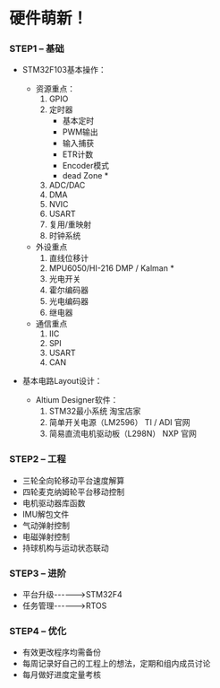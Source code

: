 # 硬件萌新！

### STEP1 – 基础
- STM32F103基本操作：
    - 资源重点：
      1.	GPIO
      2.	定时器
            - 基本定时
            - PWM输出
            - 输入捕获
            - ETR计数
            - Encoder模式
            - dead Zone  *
      3.	ADC/DAC
      4.	DMA
      5.	NVIC
      6.	USART
      7.	复用/重映射
      8.	时钟系统
  - 外设重点
    1.	直线位移计
    2.	MPU6050/HI-216
        DMP / Kalman   *
    3.	光电开关
    4.	霍尔编码器
    5.	光电编码器
    6.	继电器
  - 通信重点
    1.	IIC
    2.	SPI
    3.	USART
    4.	CAN

- 基本电路Layout设计：
  - Altium Designer软件：
      1.	STM32最小系统 淘宝店家
      2.	简单开关电源（LM2596） TI / ADI 官网
      3.	简易直流电机驱动板（L298N） NXP 官网

### STEP2 – 工程
- 三轮全向轮移动平台速度解算
- 四轮麦克纳姆轮平台移动控制
- 电机驱动器库函数
- IMU解包文件
- 气动弹射控制
- 电磁弹射控制
- 持球机构与运动状态联动


### STEP3 – 进阶
- 平台升级------>STM32F4
- 任务管理------>RTOS


### STEP4 – 优化
- 有效更改程序均需备份
- 每周记录好自己的工程上的想法，定期和组内成员讨论
- 每月做好进度定量考核

